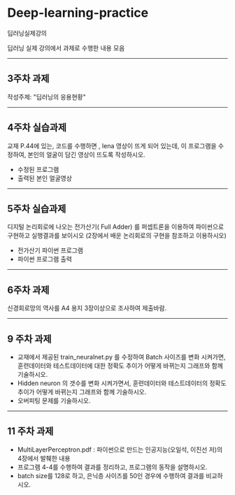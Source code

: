# Deep-learning-practice
딥러닝실제강의

딥러닝 실제 강의에서 과제로 수행한 내용 모음

----------------------------------------
3주차 과제
----------------------------------------
작성주제: "딥러닝의 응용현황"

----------------------------------------
4주차 실습과제
----------------------------------------
교재 P.44에 있는, 코드를 수행하면 , lena 영상이 뜨게 되어 있는데,
이 프로그램을 수정하여,  본인의 얼굴이 담긴 영상이 뜨도록 작성하시오.

- 수정된 프로그램
- 출력된 본인 얼굴영상

----------------------------------------
5주차 실습과제
----------------------------------------
디지털 논리회로에 나오는 전가산기( Full Adder) 를  퍼셉트론을 이용하여 파이썬으로 구현하고 실행결과를 보이시오
(2장에서 배운 논리회로의 구현을 참조하고 이용하시오)

- 전가산기 파이썬  프로그램
- 파이썬 프로그램 출력

----------------------------------------
6주차 과제
----------------------------------------
신경회로망의 역사를 A4 용지 3장이상으로 조사하여 제출바람.

----------------------------------------
9 주차 과제
----------------------------------------
- 교재에서 제공된  train_neuralnet.py 를 수정하여  Batch 사이즈를 변화 시켜가면, 훈련데이터와 테스트데이터에 대한  정확도 추이가 어떻게 바뀌는지 그래프와 함께 기술하시오.
- Hidden neuron 의 갯수를 변화 시켜가면서,  훈련데이터와 테스트데이터의 정확도 추이가 어떻게 바뀌는지 그래프와 함께 기술하시오.
- 오버피팅 문제를 기술하시오.

----------------------------------------
11 주차 과제
----------------------------------------
- MultiLayerPerceptron.pdf  : 파이썬으로 만드는 인공지능(오일석, 이진선 저)의 4장에서 발췌한 내용
- 프로그램 4-4를 수행하여 결과를 정리하고, 프로그램의 동작을 설명하시오.
- batch size를 128로 하고, 은닉층 사이즈를 50인 경우에 수행하여 결과를 비교하시오.
